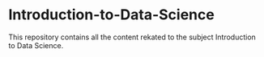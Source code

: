 ﻿# Introduction-to-Data-Science
This repository contains all the content rekated to the subject Introduction to Data Science.
